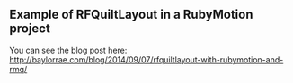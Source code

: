 ## Example of RFQuiltLayout in a RubyMotion project

You can see the blog post here:
http://baylorrae.com/blog/2014/09/07/rfquiltlayout-with-rubymotion-and-rmq/
